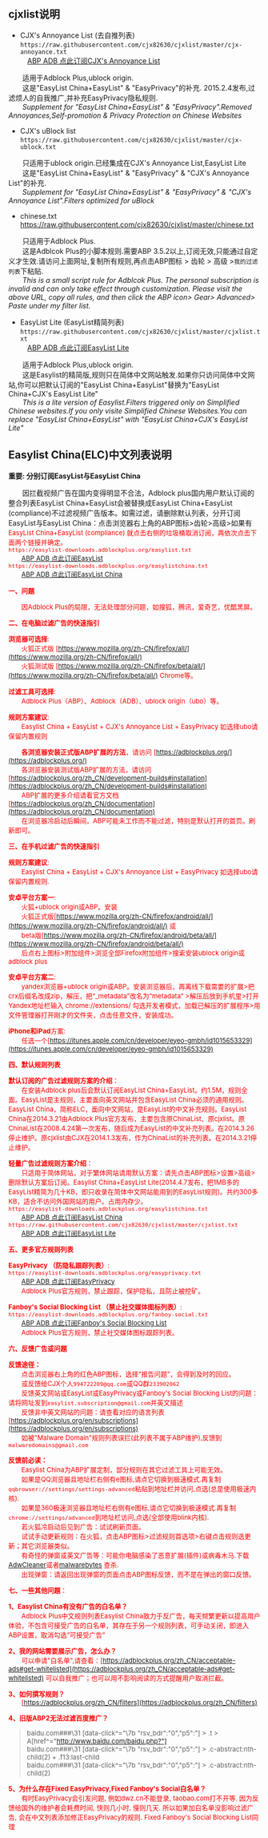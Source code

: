 ## cjxlist说明

* CJX's Annoyance List (去自推列表)  
`https://raw.githubusercontent.com/cjx82630/cjxlist/master/cjx-annoyance.txt`  
&emsp;[ABP ADB 点此订阅CJX's Annoyance List](https://subscribe.adblockplus.org?location=https://raw.githubusercontent.com/cjx82630/cjxlist/master/cjx-annoyance.txt&title=CJX "CJX") 

&emsp;&emsp;适用于Adblock Plus,ublock origin.  
&emsp;&emsp;这是"EasyList China+EasyList" & "EasyPrivacy"的补充. 2015.2.4发布,过滤烦人的自我推广,并补充EasyPrivacy隐私规则.  
&emsp;&emsp;*Supplement for "EasyList China+EasyList" & "EasyPrivacy".Removed Annoyances,Self-promotion & Privacy Protection on Chinese Websites*  

* CJX's uBlock list  
`https://raw.githubusercontent.com/cjx82630/cjxlist/master/cjx-ublock.txt`  
	
&emsp;&emsp;只适用于ublock origin.已经集成在CJX's Annoyance List,EasyList Lite  
&emsp;&emsp;这是"EasyList China+EasyList" & "EasyPrivacy" & "CJX's Annoyance List"的补充.  
&emsp;&emsp;*Supplement for "EasyList China+EasyList" & "EasyPrivacy" & "CJX's Annoyance List".Filters optimized for uBlock*  

* chinese.txt  
https://raw.githubusercontent.com/cjx82630/cjxlist/master/chinese.txt  
	
&emsp;&emsp;只适用于Adblock Plus.  
&emsp;&emsp;这是Adblcok Plus的小脚本规则.需要ABP 3.5.2以上,订阅无效,只能通过自定义才生效.请访问上面网址,复制所有规则,再点击ABP图标 > 齿轮 > 高级 >`我的过滤列表`下粘贴.  
&emsp;&emsp;*This is a small script rule for Adblcok Plus. The personal subscription is invalid and can only take effect through customization. Please visit the above URL, copy all rules, and then click the ABP icon> Gear> Advanced> Paste under my filter list.*
	
* EasyList Lite (EasyList精简列表)  
`https://raw.githubusercontent.com/cjx82630/cjxlist/master/cjxlist.txt`  
&emsp;[ABP ADB 点此订阅EasyList Lite](https://subscribe.adblockplus.org?location=https://raw.githubusercontent.com/cjx82630/cjxlist/master/cjxlist.txt&title=EasyList%20Lite "EasyList%20Lite")  

&emsp;&emsp;适用于Adblock Plus,ublock origin.  
&emsp;&emsp;这是Easylist的精简版,规则只在简体中文网站触发.如果你只访问简体中文网站,你可以把默认订阅的"EasyList China+EasyList"替换为"EasyList China+CJX's EasyList Lite"    
&emsp;&emsp;*This is a lite version of Easylist.Filters triggered only on Simplified Chinese websites.If you only visite Simplified Chinese Websites.You can replace "EasyList China+EasyList" with "EasyList China+CJX's EasyList Lite"*    

## Easylist China(ELC)中文列表说明

**重要: 分别订阅EasyList与EasyList China**

&emsp;&emsp;因拦截视频广告在国内变得明显不合法，Adblock plus国内用户默认订阅的整合列表EasyList China+EasyList会被替换成EasyList China+EasyList (compliance)不过滤视频广告版本。如需过滤，请删除默认列表，分开订阅EasyList与EasyList China：点击浏览器右上角的ABP图标>齿轮>高级>如果有<font size="2" color="red"> EasyList China+EasyList (compliance) 就点击右侧的垃圾桶取消订阅，再依次点击下面两个链接并确定。  
 `https://easylist-downloads.adblockplus.org/easylist.txt`  
 &emsp;&emsp;[ABP ADB 点此订阅EasyList](https://subscribe.adblockplus.org?location=https://easylist-downloads.adblockplus.org/easylist.txt&title=EasyList "EasyList")    
 `https://easylist-downloads.adblockplus.org/easylistchina.txt`  
 &emsp;&emsp;[ABP ADB 点此订阅EasyList China](https://subscribe.adblockplus.org?location=https://easylist-downloads.adblockplus.org/easylistchina.txt&title=EasyList%20China "EasyList China")     

**一、问题**

&emsp;&emsp;因Adblock Plus的局限，无法处理部分问题，如搜狐，腾讯，爱奇艺，优酷黑屏。

**二、在电脑过滤广告的快速指引**

**浏览器可选择**:  
&emsp;&emsp;火狐正式版 [https://www.mozilla.org/zh-CN/firefox/all/](https://www.mozilla.org/zh-CN/firefox/all/)   
&emsp;&emsp;火狐测试版 [https://www.mozilla.org/zh-CN/firefox/beta/all/](https://www.mozilla.org/zh-CN/firefox/beta/all/) Chrome等。  

**过滤工具可选择**:  
&emsp;&emsp;Adblock Plus（ABP）、Adblock（ADB）、ublock origin（ubo）等。  

**规则方案建议**:   
&emsp;&emsp;Easylist China + EasyList + CJX's Annoyance List + EasyPrivacy 如选择ubo请保留内置规则

&emsp;&emsp;**各浏览器安装正式版ABP扩展的方法**，请访问 [https://adblockplus.org/](https://adblockplus.org/)   
&emsp;&emsp;各浏览器安装测试版ABP扩展的方法，请访问 [https://adblockplus.org/zh_CN/development-builds#installation](https://adblockplus.org/zh_CN/development-builds#installation)   
&emsp;&emsp;ABP扩展的更多介绍请看官方文档 [https://adblockplus.org/zh_CN/documentation](https://adblockplus.org/zh_CN/documentation)   
&emsp;&emsp;在浏览器冷启动后瞬间，ABP可能未工作而不能过滤，特别是默认打开的首页。刷新即可。   

**三、在手机过滤广告的快速指引**

**规则方案建议**:  
&emsp;&emsp;Easylist China + EasyList + CJX's Annoyance List + EasyPrivacy 如选择ubo请保留内置规则.

**安卓平台方案一**:  
&emsp;&emsp;火狐+ublock origin或ABP。安装  
&emsp;&emsp;火狐正式版[https://www.mozilla.org/zh-CN/firefox/android/all/](https://www.mozilla.org/zh-CN/firefox/android/all/) 或  
&emsp;&emsp;beta版[https://www.mozilla.org/zh-CN/firefox/android/beta/all/](https://www.mozilla.org/zh-CN/firefox/android/beta/all/)   
&emsp;&emsp;后点右上图标>附加组件>浏览全部Firefox附加组件>搜索安装ublock origin或adblock plus  

**安卓平台方案二**:  
&emsp;&emsp;yandex浏览器+ublock origin或ABP。安装浏览器后，再离线下载需要的扩展>把crx后缀名改成zip，解压，把“_metadata”改名为“metadata” >解压后放到手机里>打开Yandex地址栏输入 chrome://extensions/ 勾选开发者模式，加载已解压的扩展程序>用文件管理器打开刚才的文件夹，点击任意文件，安装成功。

**iPhone和iPad**方案:    
&emsp;&emsp;任选一个[https://itunes.apple.com/cn/developer/eyeo-gmbh/id1015653329](https://itunes.apple.com/cn/developer/eyeo-gmbh/id1015653329)

**四、默认规则列表**

**默认订阅的广告过滤规则方案的介绍**：  
&emsp;&emsp;在安装Adblock plus后会默认订阅EasyList China+EasyList。约1.5M，规则全面。EasyList是主规则，主要面向英文网站并包含EasyList China必须的通用规则。EasyList China，简称ELC，面向中文网站，是EasyList的中文补充规则。EasyList China在2014.3.21由Adblock Plus官方发布，主要包含原ChinaList、原cjxlist。原ChinaList在2008.4.24第一次发布，随后成为EasyList的中文补充列表。在2014.3.26停止维护。原cjxlist由CJX在2014.1.3发布，作为ChinaList的补充列表。在2014.3.21停止维护。  

**轻量广告过滤规则方案介绍**：  
 &emsp;&emsp;只适用于简体网站，对于繁体网站请用默认方案：请先点击ABP图标>设置>高级>删除默认方案后订阅。Easylist China+EasyList Lite(2014.4.7发布，把1MB多的EasyList精简为几十KB，即只收录在简体中文网站能用到的EasyList规则)。共约300多KB，适合不访问外国网站的用户。占用内存少。  
`https://easylist-downloads.adblockplus.org/easylistchina.txt`  
 &emsp;&emsp;[ABP ADB 点此订阅EasyList China](https://subscribe.adblockplus.org?location=https://easylist-downloads.adblockplus.org/easylistchina.txt&title=EasyList%20China "EasyList%20China")   
`https://raw.githubusercontent.com/cjx82630/cjxlist/master/cjxlist.txt`   
 &emsp;&emsp;[ABP ADB 点此订阅EasyList Lite](https://subscribe.adblockplus.org?location=https://raw.githubusercontent.com/cjx82630/cjxlist/master/cjxlist.txt&title=EasyList%20Lite "EasyList%20Lite")     
 
 **五、更多官方规则列表**

**EasyPrivacy （防隐私跟踪列表）**:  
`https://easylist-downloads.adblockplus.org/easyprivacy.txt`  
 &emsp;&emsp;[ABP ADB 点此订阅EasyPrivacy](https://subscribe.adblockplus.org?location=https://easylist-downloads.adblockplus.org/easyprivacy.txt&title=EasyPrivacy "EasyPrivacy")   
 &emsp;&emsp;Adblock Plus官方规则，禁止跟踪，保护隐私，且防止被挖矿。   

**Fanboy's Social Blocking List （禁止社交媒体图标列表）**:    
`https://easylist-downloads.adblockplus.org/fanboy-social.txt`  
 &emsp;&emsp;[ABP ADB 点此订阅Fanboy's Social Blocking List](https://subscribe.adblockplus.org?location=https://easylist-downloads.adblockplus.org/fanboy-social.txt&title=Fanboy%27s%20Social%20Blocking%20List "Fanboy%27s%20Social%20Blocking%20List")   
 &emsp;&emsp;Adblock Plus官方规则，禁止社交媒体图标跟踪列表。    

 **六、反馈广告或问题**

**反馈途径：**  
&emsp;&emsp;点击浏览器右上角的红色ABP图标，选择“报告问题”，会得到及时的回应。  
&emsp;&emsp;或反馈给CJX个人`994722209@qq.com`或QQ群`233902062`  
&emsp;&emsp;反馈英文网站或EasyList或EasyPrivacy或Fanboy's Social Blocking List的问题：请将网址发到`easylist.subscription@gmail.com`并英文描述  
&emsp;&emsp;反馈非中英文网站的问题：请查看对应的语言列表[https://adblockplus.org/en/subscriptions](https://adblockplus.org/en/subscriptions)  
&emsp;&emsp;如被"Malware Domain"规则列表误拦(此列表不属于ABP维护),反馈到`malwaredomains@gmail.com`    

**反馈前必读：**  
&emsp;&emsp;Easylist China为ABP扩展定制，部分规则在其它过滤工具上可能无效。  
&emsp;&emsp;如果是QQ浏览器且地址栏右侧有e图标,请点它切换到极速模式.再复制`qqbrowser://settings/settings-advanced`粘贴到地址栏并访问,点选(总是使用极速内核).  
&emsp;&emsp;如果是360极速浏览器且地址栏右侧有e图标,请点它切换到极速模式.再复制`chrome://settings/advanced`到地址栏访问,点选(全部使用blink内核).  
&emsp;&emsp;若火狐冷启动后见到广告：试试刷新页面。  
&emsp;&emsp;试试手动更新规则：在火狐，点击ABP图标>过滤规则首选项>右键点击规则选更新；其它浏览器类似。  
&emsp;&emsp;有奇怪的弹窗或英文广告等：可能你电脑感染了恶意扩展(插件)或病毒木马.下载[AdwCleaner](http://www.bleepingcomputer.com/download/adwcleaner/)或者[malwarebytes](http://www.malwarebytes.org/antimalware/) 查杀.   
&emsp;&emsp;出现弹窗：请返回出现弹窗的页面点击ABP图标反馈，而不是在弹出的窗口反馈。  

 **七、一些其他问题**：

 **1、Easylist China有没有广告的白名单？**   
&emsp;&emsp;Adblock Plus中文规则列表Easylist China致力于反广告，每天频繁更新以提高用户体验，不包含可接受广告的白名单，其存在于另一个规则列表，可手动关闭，即进入ABP设置，取消勾选“可接受广告”

 **2、我的网站需要展示广告，怎么办？**  
&emsp;&emsp;可以申请"白名单",请查看：[https://adblockplus.org/zh_CN/acceptable-ads#get-whitelisted](https://adblockplus.org/zh_CN/acceptable-ads#get-whitelisted)  可以自我推广；也可以用不影响阅读的方式提醒用户取消拦截。

 **3、如何撰写规则？**  
&emsp;&emsp;[https://adblockplus.org/zh_CN/filters](https://adblockplus.org/zh_CN/filters)

 **4、旧版ABP2无法过滤百度推广？**     
> baidu.com###\31 [data-click^="\7b \"rsv_bdr\":\"0\",\"p5\":"] > .t > A[href^="http://www.baidu.com/baidu.php?"]  
> baidu.com###\31 [data-click^="\7b \"rsv_bdr\":\"0\",\"p5\":"] > .c-abstract:nth-child(2) + .f13:last-child  
> baidu.com###\31 [data-click^="\7b \"rsv_bdr\":\"0\",\"p5\":"] > .c-abstract:nth-child(2)  

 **5、为什么存在Fixed EasyPrivacy,Fixed Fanboy's Social白名单？**  
&emsp;&emsp;有时EasyPrivacy会引发问题, 例如dwz.cn不能登录, taobao.com打不开等. 因为反馈给国外的维护者会耗费时间, 快则几小时, 慢则几天. 所以如果加白名单没影响过滤广告, 会在中文列表添加修正EasyPrivacy的规则.  Fixed Fanboy's Social Blocking List同理
